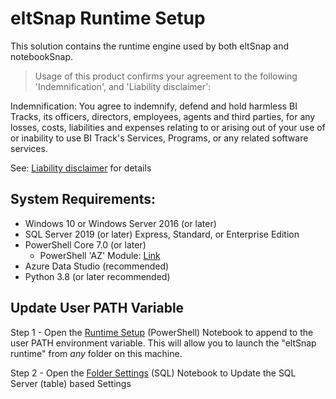 # eltSnap Runtime Setup

This solution contains the runtime engine used by both eltSnap and notebookSnap.

> Usage of this product confirms your agreement to the following 'Indemnification', and 'Liability disclaimer':

Indemnification: You agree to indemnify, defend and hold harmless BI Tracks, its officers, directors, employees, agents and third parties, for any losses, costs, liabilities and expenses relating to or arising out of your use of or inability to use BI Track's Services, Programs, or any related software services.

See: [Liability disclaimer](liability_disclaimer.md) for details

## System Requirements:
- Windows 10 or Windows Server 2016 (or later)
- SQL Server 2019 (or later) Express, Standard, or Enterprise Edition
- PowerShell Core 7.0 (or later)
    - PowerShell 'AZ' Module: [Link](https://docs.microsoft.com/en-us/powershell/azure/install-az-ps?view=azps-5.9.0)
- Azure Data Studio (recommended)
- Python 3.8 (or later recommended)

## Update User PATH Variable

Step 1 - Open the [Runtime Setup](runtime_setup.ipynb) (PowerShell) Notebook to append to the user PATH environment variable. This will allow you to launch the "eltSnap runtime" from _any_ folder on this machine.

Step 2 - Open the [Folder Settings](folder_settings.ipynb) (SQL) Notebook to Update the SQL Server (table) based Settings